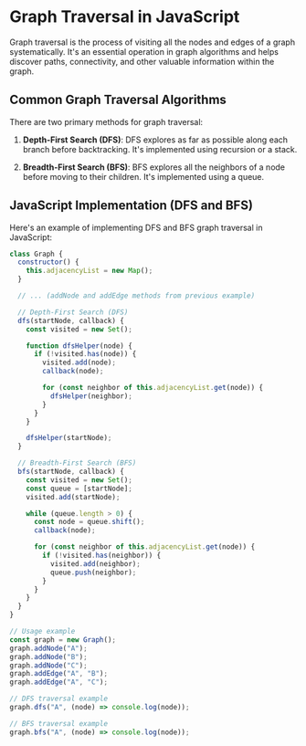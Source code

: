 # Graph Traversal in JavaScript

Graph traversal is the process of visiting all the nodes and edges of a graph systematically. It's an essential operation in graph algorithms and helps discover paths, connectivity, and other valuable information within the graph.

## Common Graph Traversal Algorithms

There are two primary methods for graph traversal:

1. **Depth-First Search (DFS)**: DFS explores as far as possible along each branch before backtracking. It's implemented using recursion or a stack.

2. **Breadth-First Search (BFS)**: BFS explores all the neighbors of a node before moving to their children. It's implemented using a queue.

## JavaScript Implementation (DFS and BFS)

Here's an example of implementing DFS and BFS graph traversal in JavaScript:

```javascript
class Graph {
  constructor() {
    this.adjacencyList = new Map();
  }

  // ... (addNode and addEdge methods from previous example)

  // Depth-First Search (DFS)
  dfs(startNode, callback) {
    const visited = new Set();

    function dfsHelper(node) {
      if (!visited.has(node)) {
        visited.add(node);
        callback(node);

        for (const neighbor of this.adjacencyList.get(node)) {
          dfsHelper(neighbor);
        }
      }
    }

    dfsHelper(startNode);
  }

  // Breadth-First Search (BFS)
  bfs(startNode, callback) {
    const visited = new Set();
    const queue = [startNode];
    visited.add(startNode);

    while (queue.length > 0) {
      const node = queue.shift();
      callback(node);

      for (const neighbor of this.adjacencyList.get(node)) {
        if (!visited.has(neighbor)) {
          visited.add(neighbor);
          queue.push(neighbor);
        }
      }
    }
  }
}

// Usage example
const graph = new Graph();
graph.addNode("A");
graph.addNode("B");
graph.addNode("C");
graph.addEdge("A", "B");
graph.addEdge("A", "C");

// DFS traversal example
graph.dfs("A", (node) => console.log(node));

// BFS traversal example
graph.bfs("A", (node) => console.log(node));
```